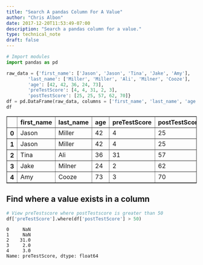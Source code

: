 ```yaml
---
title: "Search A pandas Column For A Value"
author: "Chris Albon"
date: 2017-12-20T11:53:49-07:00
description: "Search a pandas column for a value."
type: technical_note
draft: false
---
```


```python
# Import modules
import pandas as pd
```


```python
raw_data = {'first_name': ['Jason', 'Jason', 'Tina', 'Jake', 'Amy'], 
        'last_name': ['Miller', 'Miller', 'Ali', 'Milner', 'Cooze'], 
        'age': [42, 42, 36, 24, 73], 
        'preTestScore': [4, 4, 31, 2, 3],
        'postTestScore': [25, 25, 57, 62, 70]}
df = pd.DataFrame(raw_data, columns = ['first_name', 'last_name', 'age', 'preTestScore', 'postTestScore'])
df
```




<div>
<table border="1" class="dataframe">
  <thead>
    <tr style="text-align: right;">
      <th></th>
      <th>first_name</th>
      <th>last_name</th>
      <th>age</th>
      <th>preTestScore</th>
      <th>postTestScore</th>
    </tr>
  </thead>
  <tbody>
    <tr>
      <th>0</th>
      <td>Jason</td>
      <td>Miller</td>
      <td>42</td>
      <td>4</td>
      <td>25</td>
    </tr>
    <tr>
      <th>1</th>
      <td>Jason</td>
      <td>Miller</td>
      <td>42</td>
      <td>4</td>
      <td>25</td>
    </tr>
    <tr>
      <th>2</th>
      <td>Tina</td>
      <td>Ali</td>
      <td>36</td>
      <td>31</td>
      <td>57</td>
    </tr>
    <tr>
      <th>3</th>
      <td>Jake</td>
      <td>Milner</td>
      <td>24</td>
      <td>2</td>
      <td>62</td>
    </tr>
    <tr>
      <th>4</th>
      <td>Amy</td>
      <td>Cooze</td>
      <td>73</td>
      <td>3</td>
      <td>70</td>
    </tr>
  </tbody>
</table>
</div>



## Find where a value exists in a column


```python
# View preTestscore where postTestscore is greater than 50
df['preTestScore'].where(df['postTestScore'] > 50)
```




    0     NaN
    1     NaN
    2    31.0
    3     2.0
    4     3.0
    Name: preTestScore, dtype: float64


